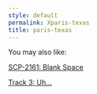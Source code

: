 ```yaml
---
style: default
permalink: Xparis-texas
title: paris-texas
---
```

You may also like:

[SCP-2161: Blank Space](http://scp-wiki.net/scp-2161)

[Track 3: Uh...](http://scp-wiki.net/a-song-about-serious-information-leaks)
